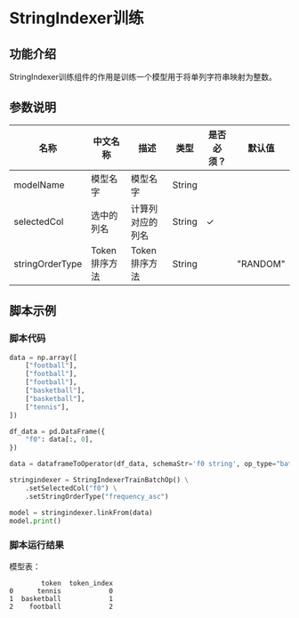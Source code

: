 # StringIndexer训练

## 功能介绍
StringIndexer训练组件的作用是训练一个模型用于将单列字符串映射为整数。

## 参数说明

| 名称 | 中文名称 | 描述 | 类型 | 是否必须？ | 默认值 |
| --- | --- | --- | --- | --- | --- |
| modelName | 模型名字 | 模型名字 | String |  |  |
| selectedCol | 选中的列名 | 计算列对应的列名 | String | ✓ |  |
| stringOrderType | Token排序方法 | Token排序方法 | String |  | "RANDOM" |



## 脚本示例
### 脚本代码
```python
data = np.array([
    ["football"],
    ["football"],
    ["football"],
    ["basketball"],
    ["basketball"],
    ["tennis"],
])

df_data = pd.DataFrame({
    "f0": data[:, 0],
})

data = dataframeToOperator(df_data, schemaStr='f0 string', op_type="batch")

stringindexer = StringIndexerTrainBatchOp() \
    .setSelectedCol("f0") \
    .setStringOrderType("frequency_asc")

model = stringindexer.linkFrom(data)
model.print()
```

### 脚本运行结果

模型表：
```
        token  token_index
0      tennis            0
1  basketball            1
2    football            2
```


